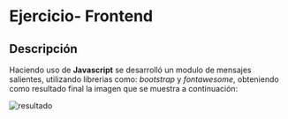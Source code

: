 # Ejercicio- Frontend

## Descripción

Haciendo uso de **Javascript** se desarrolló un modulo de mensajes salientes, utilizando librerias como: *bootstrap* y *fontawesome*, obteniendo como resultado final la imagen que se muestra a continuación:

![resultado](https://user-images.githubusercontent.com/61333059/148494683-832f8a9d-3fd1-42b2-b69a-65e83fd4ead7.PNG)

